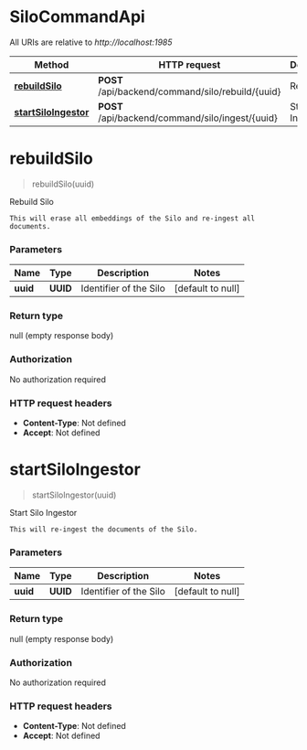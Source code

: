 # SiloCommandApi

All URIs are relative to *http://localhost:1985*

| Method | HTTP request | Description |
|------------- | ------------- | -------------|
| [**rebuildSilo**](SiloCommandApi.md#rebuildSilo) | **POST** /api/backend/command/silo/rebuild/\{uuid\} | Rebuild Silo |
| [**startSiloIngestor**](SiloCommandApi.md#startSiloIngestor) | **POST** /api/backend/command/silo/ingest/\{uuid\} | Start Silo Ingestor |


<a name="rebuildSilo"></a>
# **rebuildSilo**
> rebuildSilo(uuid)

Rebuild Silo

    This will erase all embeddings of the Silo and re-ingest all documents.

### Parameters

|Name | Type | Description  | Notes |
|------------- | ------------- | ------------- | -------------|
| **uuid** | **UUID**| Identifier of the Silo | [default to null] |

### Return type

null (empty response body)

### Authorization

No authorization required

### HTTP request headers

- **Content-Type**: Not defined
- **Accept**: Not defined

<a name="startSiloIngestor"></a>
# **startSiloIngestor**
> startSiloIngestor(uuid)

Start Silo Ingestor

    This will re-ingest the documents of the Silo.

### Parameters

|Name | Type | Description  | Notes |
|------------- | ------------- | ------------- | -------------|
| **uuid** | **UUID**| Identifier of the Silo | [default to null] |

### Return type

null (empty response body)

### Authorization

No authorization required

### HTTP request headers

- **Content-Type**: Not defined
- **Accept**: Not defined

